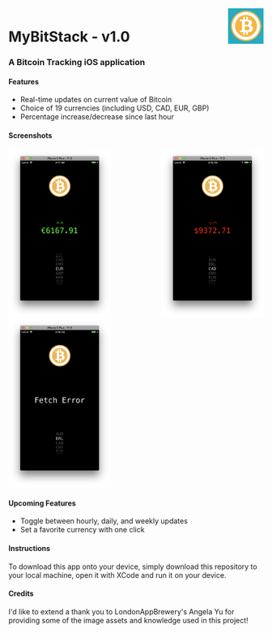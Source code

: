 <img src="Logo/Logo.png" alt="logo" height="70" align="right">

# MyBitStack - v1.0 
### A Bitcoin Tracking iOS application

#### Features
* Real-time updates on current value of Bitcoin
* Choice of 19 currencies (including USD, CAD, EUR, GBP)
* Percentage increase/decrease since last hour

#### Screenshots
<img src="Screenshots/increase.png" width="40%"> <img src="Screenshots/decrease.png" width="40%" align="right">
<img src="Screenshots/error.png" width="40%">

#### Upcoming Features
* Toggle between hourly, daily, and weekly updates
* Set a favorite currency with one click

#### Instructions

To download this app onto your device, simply download this repository to your local machine, open it with XCode and run it on your device.


#### Credits
I'd like to extend a thank you to LondonAppBrewery's Angela Yu for providing some of the image assets and knowledge used in this project!
